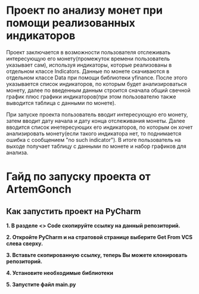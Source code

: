 <h1 id="-arncpp">Проект по анализу монет при помощи реализованных индикаторов</h1>
<p>Проект заключается в возможности пользователя отслеживать интересующую его монету(промежуток времени пользователь указывает сам), используя индикаторы, которые реализованы в отдельном классе Indicators. Данные по монете скачиваются в отдельном классе Data при помощи библиотеки yfinance. После этого указывается список индикаторов, по которым будет анализироваться монету, далее по введенным данным строится сначала общий свечной график плюс графики индикаторов(при этом пользователю также выводится таблица с данными по монете).  </p>

<p>При запуске проекта пользователь вводит интересующую его монету, затем вводит дату начала и дату конца отслеживания монеты. Далее вводится список инетересующих его индикаторов, по которым он хочет анализировать монету(если такого индикатора нет, то поднимается ошибка с сообщением "no such indicator"). В итоге пользователь на выходе получает таблицу с данными по монете и набор графиков для анализа. </p>
</blockquote>
</blockquote>


<h1 id="-arncpp">Гайд по запуску проекта от ArtemGonch</h1>
<h2 id="-pycharm">Как запустить проект на PyCharm</h2>
<p><strong>1. В разделе <> Code скопируйте ссылку на данный репозиторий.
<p><strong>2. Откройте PyCharm и на стратовой странице выберите Get From VCS слева сверху.
<p><strong>3. Вставьте скопированную ссылку, теперь Вы можете клонировать репозиторий.
<p><strong>4. Установите необходимые библиотеки
<p><strong>5. Запустите файл main.py</strong></p>


